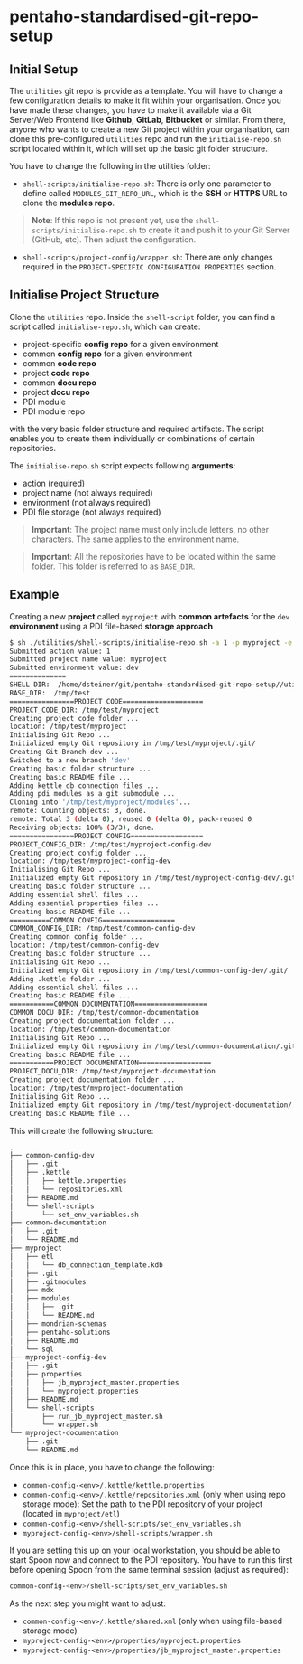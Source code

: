 # pentaho-standardised-git-repo-setup


## Initial Setup

The `utilities` git repo is provide as a template. You will have to change a few configuration details to make it fit within your organisation. Once you have made these changes, you have to make it available via a Git Server/Web Frontend like **Github**, **GitLab**, **Bitbucket** or similar. From there, anyone who wants to create a new Git project within your organisation, can clone this pre-configured `utilities` repo and run the `initialise-repo.sh` script located within it, which will set up the basic git folder structure.

You have to change the following in the utilities folder:

- `shell-scripts/initialise-repo.sh`: There is only one parameter to define called `MODULES_GIT_REPO_URL`, which is the **SSH** or **HTTPS** URL to clone the **modules repo**. 

> **Note**: If this repo is not present yet, use the `shell-scripts/initialise-repo.sh` to create it and push it to your Git Server (GitHub, etc). Then adjust the configuration.

- `shell-scripts/project-config/wrapper.sh`: There are only changes required in the `PROJECT-SPECIFIC CONFIGURATION PROPERTIES` section.

## Initialise Project Structure

Clone the `utilities` repo. Inside the `shell-script` folder, you can find a script called `initialise-repo.sh`, which can create:

- project-specific **config repo** for a given environment 
- common **config repo** for a given environment 
- common **code repo**
- project **code repo**
- common **docu repo**
- project **docu repo** 
- PDI module
- PDI module repo 
 
with the very basic folder structure and required artifacts. The script enables you to create them individually or combinations of certain repositories.

The `initialise-repo.sh` script expects following **arguments**:

- action (required)
- project name (not always required)
- environment (not always required)
- PDI file storage (not always required)

> **Important**: The project name must only include letters, no other characters. The same applies to the environment name.


> **Important**: All the repositories have to be located within the same folder. This folder is referred to as `BASE_DIR`.

## Example

Creating a new **project** called `myproject` with **common artefacts** for the `dev` **environment** using a PDI file-based **storage approach** 

```bash
$ sh ./utilities/shell-scripts/initialise-repo.sh -a 1 -p myproject -e dev -s files
Submitted action value: 1
Submitted project name value: myproject
Submitted environment value: dev
==============
SHELL DIR:  /home/dsteiner/git/pentaho-standardised-git-repo-setup//utilities/shell-scripts
BASE_DIR:  /tmp/test
================PROJECT CODE====================
PROJECT_CODE_DIR: /tmp/test/myproject
Creating project code folder ...
location: /tmp/test/myproject
Initialising Git Repo ...
Initialized empty Git repository in /tmp/test/myproject/.git/
Creating Git Branch dev ...
Switched to a new branch 'dev'
Creating basic folder structure ...
Creating basic README file ...
Adding kettle db connection files ...
Adding pdi modules as a git submodule ...
Cloning into '/tmp/test/myproject/modules'...
remote: Counting objects: 3, done.
remote: Total 3 (delta 0), reused 0 (delta 0), pack-reused 0
Receiving objects: 100% (3/3), done.
================PROJECT CONFIG==================
PROJECT_CONFIG_DIR: /tmp/test/myproject-config-dev
Creating project config folder ...
location: /tmp/test/myproject-config-dev
Initialising Git Repo ...
Initialized empty Git repository in /tmp/test/myproject-config-dev/.git/
Creating basic folder structure ...
Adding essential shell files ...
Adding essential properties files ...
Creating basic README file ...
==========COMMON CONFIG==================
COMMON_CONFIG_DIR: /tmp/test/common-config-dev
Creating common config folder ...
location: /tmp/test/common-config-dev
Creating basic folder structure ...
Initialising Git Repo ...
Initialized empty Git repository in /tmp/test/common-config-dev/.git/
Adding .kettle folder ...
Adding essential shell files ...
Creating basic README file ...
===========COMMON DOCUMENTATION==================
COMMON_DOCU_DIR: /tmp/test/common-documentation
Creating project documentation folder ...
location: /tmp/test/common-documentation
Initialising Git Repo ...
Initialized empty Git repository in /tmp/test/common-documentation/.git/
Creating basic README file ...
===========PROJECT DOCUMENTATION==================
PROJECT_DOCU_DIR: /tmp/test/myproject-documentation
Creating project documentation folder ...
location: /tmp/test/myproject-documentation
Initialising Git Repo ...
Initialized empty Git repository in /tmp/test/myproject-documentation/.git/
Creating basic README file ...
```

This will create the following structure:

```bash
.
├── common-config-dev
│   ├── .git
│   ├── .kettle
│   │   ├── kettle.properties
│   │   └── repositories.xml
│   ├── README.md
│   └── shell-scripts
│       └── set_env_variables.sh
├── common-documentation
│   ├── .git
│   └── README.md
├── myproject
│   ├── etl
│   │   └── db_connection_template.kdb
│   ├── .git
│   ├── .gitmodules
│   ├── mdx
│   ├── modules
│   │   ├── .git
│   │   └── README.md
│   ├── mondrian-schemas
│   ├── pentaho-solutions
│   ├── README.md
│   └── sql
├── myproject-config-dev
│   ├── .git
│   ├── properties
│   │   ├── jb_myproject_master.properties
│   │   └── myproject.properties
│   ├── README.md
│   └── shell-scripts
│       ├── run_jb_myproject_master.sh
│       └── wrapper.sh
└── myproject-documentation
    ├── .git
    └── README.md
```

Once this is in place, you have to change the following:

- `common-config-<env>/.kettle/kettle.properties`
- `common-config-<env>/.kettle/repositories.xml` (only when using repo storage mode): Set the path to the PDI repository of your project (located in `myproject/etl`)
- `common-config-<env>/shell-scripts/set_env_variables.sh`
- `myproject-config-<env>/shell-scripts/wrapper.sh`

If you are setting this up on your local workstation, you should be able to start Spoon now and connect to the PDI repository. You have to run this first before opening Spoon from the same terminal session (adjust as required):

```bash
common-config-<env>/shell-scripts/set_env_variables.sh
```

As the next step you might want to adjust:

- `common-config-<env>/.kettle/shared.xml` (only when using file-based storage mode)
- `myproject-config-<env>/properties/myproject.properties`
- `myproject-config-<env>/properties/jb_myproject_master.properties`
